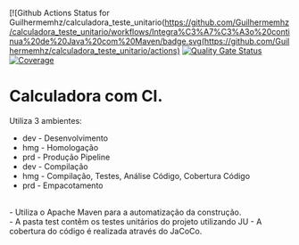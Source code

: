 [![Github Actions Status for
Guilhermemhz/calculadora_teste_unitario(https://github.com/Guilhermemhz/calculadora_teste_unitario/workflows/Integra%C3%A7%C3%A3o%20continua%20de%20Java%20com%20Maven/badge.svg(https://github.com/Guilhermemhz/calculadora_teste_unitario/actions)
[![Quality Gate
Status](https://sonarcloud.io/api/project_badges/measureproject=osmarbraz_calculadora5&metric=alert_status)](https://sonarcloud.io/summary/new_code?id=osmarbraz_calculadora5)
[![Coverage](https://sonarcloud.io/api/project_badges/measure?project=osmarbraz_calculadora5&metric=coverage)](https://sonarcloud.io/component_measures?id=osmarbraz_calculadora5&metric=coverage)

# Calculadora com CI.
Utiliza 3 ambientes:
- dev - Desenvolvimento
- hmg - Homologação
- prd - Produção
Pipeline
- dev - Compilação
- hmg - Compilação, Testes, Análise Código, Cobertura Código
- prd - Empacotamento
<br>
- Utiliza o Apache Maven para a automatização da construção.<br>
- A pasta test contêm os testes unitários do projeto utilizando JU
- A cobertura do código é realizada através do JaCoCo.<br>
